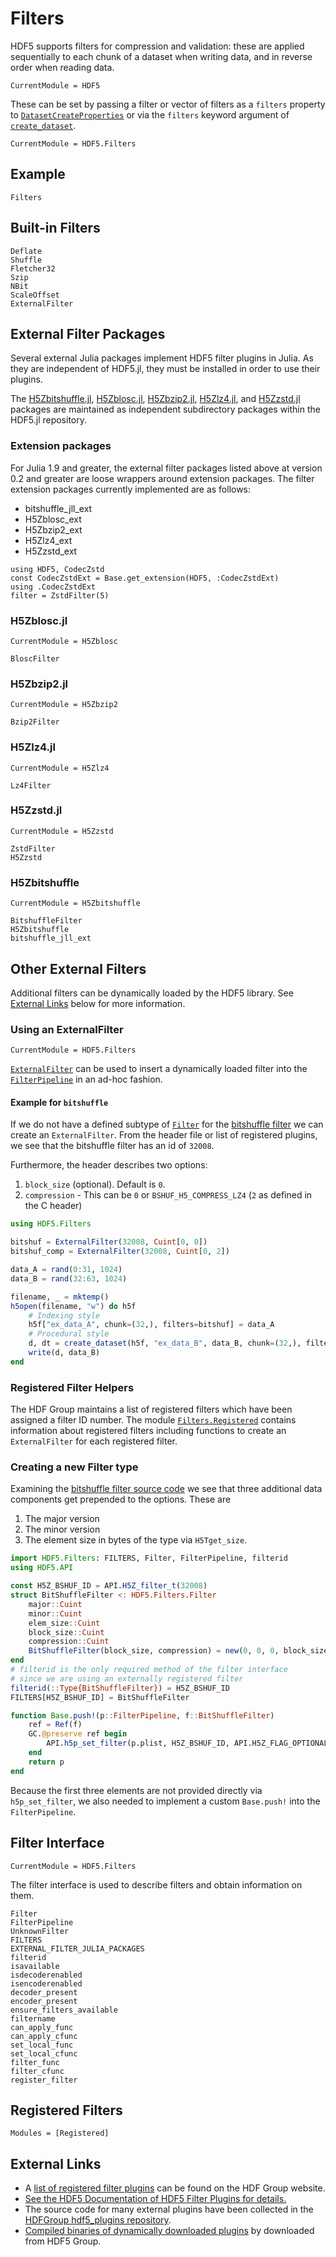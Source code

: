 # Filters

HDF5 supports filters for compression and validation: these are applied sequentially to
each chunk of a dataset when writing data, and in reverse order when reading data.

```@meta
CurrentModule = HDF5
```

These can be set by passing a filter or vector of filters as a `filters` property to
[`DatasetCreateProperties`](@ref) or via the `filters` keyword argument of [`create_dataset`](@ref).

```@meta
CurrentModule = HDF5.Filters
```

## Example

```@docs
Filters
```

## Built-in Filters


```@docs
Deflate
Shuffle
Fletcher32
Szip
NBit
ScaleOffset
ExternalFilter
```

## External Filter Packages

Several external Julia packages implement HDF5 filter plugins in Julia.
As they are independent of HDF5.jl, they must be installed in order to use their plugins.

The
[H5Zbitshuffle.jl](https://github.com/JuliaIO/HDF5.jl/tree/master/filters/H5Zbitshuffle),
[H5Zblosc.jl](https://github.com/JuliaIO/HDF5.jl/tree/master/filters/H5Zblosc),
[H5Zbzip2.jl](https://github.com/JuliaIO/HDF5.jl/tree/master/filters/H5Zbzip2),
[H5Zlz4.jl](https://github.com/JuliaIO/HDF5.jl/tree/master/filters/H5Zlz4), and
[H5Zzstd.jl](https://github.com/JuliaIO/HDF5.jl/tree/master/filters/H5Zzstd) packages are maintained as
independent subdirectory packages within the HDF5.jl repository.

### Extension packages

For Julia 1.9 and greater, the external filter packages listed above at version 0.2 and greater are loose wrappers around extension packages. The filter extension packages currently implemented are as follows:
* bitshuffle_jll_ext
* H5Zblosc_ext
* H5Zbzip2_ext
* H5Zlz4_ext
* H5Zzstd_ext

```
using HDF5, CodecZstd
const CodecZstdExt = Base.get_extension(HDF5, :CodecZstdExt)
using .CodecZstdExt
filter = ZstdFilter(5)
```

### H5Zblosc.jl

```@meta
CurrentModule = H5Zblosc
```

```@docs
BloscFilter
```

### H5Zbzip2.jl

```@meta
CurrentModule = H5Zbzip2
```

```@docs
Bzip2Filter
```

### H5Zlz4.jl

```@meta
CurrentModule = H5Zlz4
```

```@docs
Lz4Filter
```

### H5Zzstd.jl

```@meta
CurrentModule = H5Zzstd
```

```@docs
ZstdFilter
H5Zzstd
```

### H5Zbitshuffle

```@meta
CurrentModule = H5Zbitshuffle
```

```@docs
BitshuffleFilter
H5Zbitshuffle
bitshuffle_jll_ext
```

## Other External Filters

Additional filters can be dynamically loaded by the HDF5 library. See [External Links](@ref) below for more information.

### Using an ExternalFilter

```@meta
CurrentModule = HDF5.Filters
```

[`ExternalFilter`](@ref) can be used to insert a dynamically loaded filter into the [`FilterPipeline`](@ref) in an ad-hoc fashion.

#### Example for `bitshuffle`

If we do not have a defined subtype of [`Filter`](@ref) for the [bitshuffle filter](https://github.com/kiyo-masui/bitshuffle/blob/master/src/bshuf_h5filter.h)
we can create an `ExternalFilter`. From the header file or list of registered plugins, we see that the bitshuffle filter has an id of `32008`.

Furthermore, the header describes two options:
1. `block_size` (optional). Default is `0`.
2. `compression` - This can be `0` or `BSHUF_H5_COMPRESS_LZ4` (`2` as defined in the C header)

```julia
using HDF5.Filters

bitshuf = ExternalFilter(32008, Cuint[0, 0])
bitshuf_comp = ExternalFilter(32008, Cuint[0, 2])

data_A = rand(0:31, 1024)
data_B = rand(32:63, 1024)

filename, _ = mktemp()
h5open(filename, "w") do h5f
    # Indexing style
    h5f["ex_data_A", chunk=(32,), filters=bitshuf] = data_A
    # Procedural style
    d, dt = create_dataset(h5f, "ex_data_B", data_B, chunk=(32,), filters=[bitshuf_comp])
    write(d, data_B)
end
```

### Registered Filter Helpers

The HDF Group maintains a list of registered filters which have been assigned a filter ID number.
The module [`Filters.Registered`](@ref) contains information about registered filters including functions
to create an `ExternalFilter` for each registered filter.

### Creating a new Filter type

Examining the [bitshuffle filter source code](https://github.com/kiyo-masui/bitshuffle/blob/0aee87e142c71407aa097c660727f2621c71c493/src/bshuf_h5filter.c#L47-L64) we see that three additional data components get prepended to the options. These are
1. The major version
2. The minor version
3. The element size in bytes of the type via `H5Tget_size`.

```julia
import HDF5.Filters: FILTERS, Filter, FilterPipeline, filterid
using HDF5.API

const H5Z_BSHUF_ID = API.H5Z_filter_t(32008)
struct BitShuffleFilter <: HDF5.Filters.Filter
    major::Cuint
    minor::Cuint
    elem_size::Cuint
    block_size::Cuint
    compression::Cuint
    BitShuffleFilter(block_size, compression) = new(0, 0, 0, block_size, compression)
end
# filterid is the only required method of the filter interface
# since we are using an externally registered filter
filterid(::Type{BitShuffleFilter}) = H5Z_BSHUF_ID
FILTERS[H5Z_BSHUF_ID] = BitShuffleFilter

function Base.push!(p::FilterPipeline, f::BitShuffleFilter)
    ref = Ref(f)
    GC.@preserve ref begin
        API.h5p_set_filter(p.plist, H5Z_BSHUF_ID, API.H5Z_FLAG_OPTIONAL, 2, pointer_from_objref(ref) + sizeof(Cuint)*3)
    end
    return p
end
```

Because the first three elements are not provided directly via `h5p_set_filter`, we also needed to implement a custom `Base.push!` into the `FilterPipeline`.

## Filter Interface

```@meta
CurrentModule = HDF5.Filters
```

The filter interface is used to describe filters and obtain information on them.

```@docs
Filter
FilterPipeline
UnknownFilter
FILTERS
EXTERNAL_FILTER_JULIA_PACKAGES
filterid
isavailable
isdecoderenabled
isencoderenabled
decoder_present
encoder_present
ensure_filters_available
filtername
can_apply_func
can_apply_cfunc
set_local_func
set_local_cfunc
filter_func
filter_cfunc
register_filter
```

## Registered Filters

```@autodocs
Modules = [Registered]
```

## External Links

* A [list of registered filter plugins](https://portal.hdfgroup.org/display/support/Registered+Filter+Plugins) can be found on the HDF Group website.
* [See the HDF5 Documentation of HDF5 Filter Plugins for details.](https://portal.hdfgroup.org/display/support/HDF5+Filter+Plugins)
* The source code for many external plugins have been collected in the [HDFGroup hdf5_plugins repository](https://github.com/HDFGroup/hdf5_plugins).
* [Compiled binaries of dynamically downloaded plugins](https://portal.hdfgroup.org/display/support/Downloads) by downloaded from HDF5 Group.
